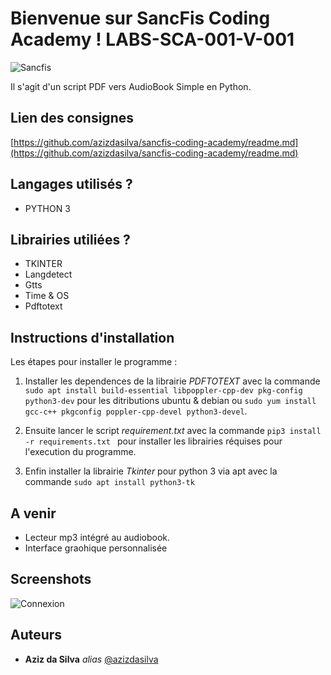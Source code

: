 # Bienvenue sur SancFis Coding Academy ! LABS-SCA-001-V-001

![Sancfis](https://encrypted-tbn0.gstatic.com/images?q=tbn%3AANd9GcSy9nOlbIkG-En1jzkgtLU2q7Um1Iu77C1SfA&usqp=CAU)

Il s'agit d'un script PDF vers AudioBook Simple en Python.

## Lien des consignes

[https://github.com/azizdasilva/sancfis-coding-academy/readme.md](https://github.com/azizdasilva/sancfis-coding-academy/readme.md)

## Langages utilisés ?

+ PYTHON 3

## Librairies utiliées ?

+ TKINTER
+ Langdetect
+ Gtts
+ Time & OS
+ Pdftotext

## Instructions d'installation

Les étapes pour installer le programme :

1. Installer les dependences de la librairie _PDFTOTEXT_ avec la commande ``sudo apt install build-essential libpoppler-cpp-dev pkg-config python3-dev``
   pour les ditributions ubuntu & debian ou ``sudo yum install gcc-c++ pkgconfig poppler-cpp-devel python3-devel``.

2. Ensuite lancer le script _requirement.txt_ avec la commande ``pip3 install -r requirements.txt `` pour installer les librairies réquises pour l'execution du programme.

3. Enfin installer la librairie _Tkinter_ pour python 3 via apt avec la commande ``sudo apt install python3-tk ``


## A venir

+ Lecteur mp3 intégré au audiobook.
+ Interface graohique personnalisée 

## Screenshots 

![Connexion](https://i.ibb.co/hfNV766/pyaudiocapture.png)

## Auteurs

* **Aziz da Silva** _alias_ [@azizdasilva](https://github.com/azizdasilva/sancfis-coding-academy)
